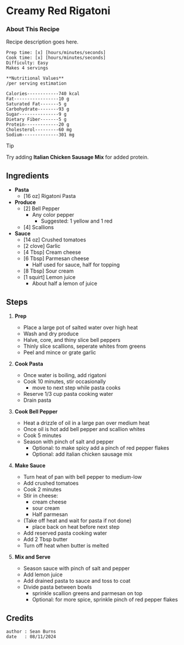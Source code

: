 # Creamy Red Rigatoni
### About This Recipe

Recipe description goes here. 

```
Prep time: [x] [hours/minutes/seconds]
Cook time: [x] [hours/minutes/seconds]
Difficulty: Easy
Makes 4 servings
```

```
**Nutritional Values**
/per serving estimation

Calories------------740 kcal
Fat-----------------10 g
Saturated Fat-------5 g
Carbohydrate--------93 g
Sugar---------------9 g
Dietary Fiber-------5 g
Protein-------------20 g
Cholesterol---------60 mg
Sodium--------------301 mg
```

> [!TIP]
> Try adding **Italian Chicken Sausage Mix** for added protein.

## Ingredients

- **Pasta**
    - [16 oz] Rigatoni Pasta
- **Produce**
    - [2] Bell Pepper
        - Any color pepper
            - Suggested: 1 yellow and 1 red
    - [4] Scallions
- **Sauce**
    - [14 oz] Crushed tomatoes
    - [2 clove] Garlic
    - [4 Tbsp] Cream cheese
    - [6 Tbsp] Parmesan cheese
        - Half used for sauce, half for topping
    - [8 Tbsp] Sour cream
    - [1 squirt] Lemon juice
        - About half a lemon of juice

## Steps

1. **Prep**
    - Place a large pot of salted water over high heat
    - Wash and dry produce
    - Halve, core, and thiny slice bell peppers
    - Thinly slice scallions, seperate whites from greens
    - Peel and mince or grate garlic

2. **Cook Pasta**
    - Once water is boiling, add rigatoni
    - Cook 10 minutes, stir occasionally
        - move to next step while pasta cooks
    - Reserve 1/3 cup pasta cooking water
    - Drain pasta

3. **Cook Bell Pepper**
    - Heat a drizzle of oil in a large pan over medium heat
    - Once oil is hot add bell pepper and scallion whites
    - Cook 5 minutes
    - Season with pinch of salt and pepper
        - Optional: to make spicy add a pinch of red pepper flakes
        - Optional: add italian chicken sausage mix

3. **Make Sauce**
    - Turn heat of pan with bell pepper to medium-low
    - Add crushed tomatoes
    - Cook 2 minutes
    - Stir in cheese: 
        - cream cheese
        - sour cream
        - Half parmesan 
    - (Take off heat and wait for pasta if not done)
        - place back on heat before next step
    - Add reserved pasta cooking water
    - Add 2 Tbsp butter
    - Turn off heat when butter is melted

4. **Mix and Serve**
    - Season sauce with pinch of salt and pepper
    - Add lemon juice
    - Add drained pasta to sauce and toss to coat
    - Divide pasta between bowls
        - sprinkle scallion greens and parmesan on top
        - Optional: for more spice, sprinkle pinch of red pepper flakes

## Credits
```
author : Sean Burns
date   : 08/11/2024
```